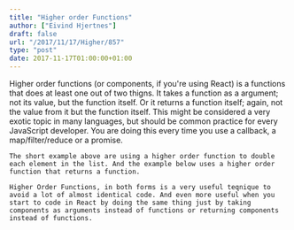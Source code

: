 ```yaml
---
title: "Higher order Functions"
author: ["Eivind Hjertnes"]
draft: false
url: "/2017/11/17/Higher/857"
type: "post"
date: 2017-11-17T01:00:00+01:00
---
```


Higher order functions (or components, if you're using React) is a
functions that does at least one out of two thigns. It takes a function
as a argument; not its value, but the function itself. Or it returns a
function itself; again, not the value from it but the function itself.
This might be considered a very exotic topic in many languages, but
should be common practice for every JavaScript developer. You are doing
this every time you use a callback, a map/filter/reduce or a promise.

<div class="HTML">
  <div></div>

</p>

</div>

<div class="HTML">
  <div></div>

<script src="<https://gist.github.com/hjertnes/f9507744e29ad57679c1e6d350bd94f8.js>"></script>

</div>

<div class="HTML">
  <div></div>

<p>

</div>

```text
The short example above are using a higher order function to double each element in the list. And the example below uses a higher order function that returns a function.
```

<div class="HTML">
  <div></div>

</p>

</div>

<div class="HTML">
  <div></div>

<script src="<https://gist.github.com/hjertnes/b697b57d7ee7c4a83490237e12566255.js>"></script>

</div>

<div class="HTML">
  <div></div>

<p>

</div>

```text
Higher Order Functions, in both forms is a very useful teqnique to avoid a lot of almost identical code. And even more useful when you start to code in React by doing the same thing just by taking components as arguments instead of functions or returning components instead of functions.
```

<div class="HTML">
  <div></div>

</p>

</div>

